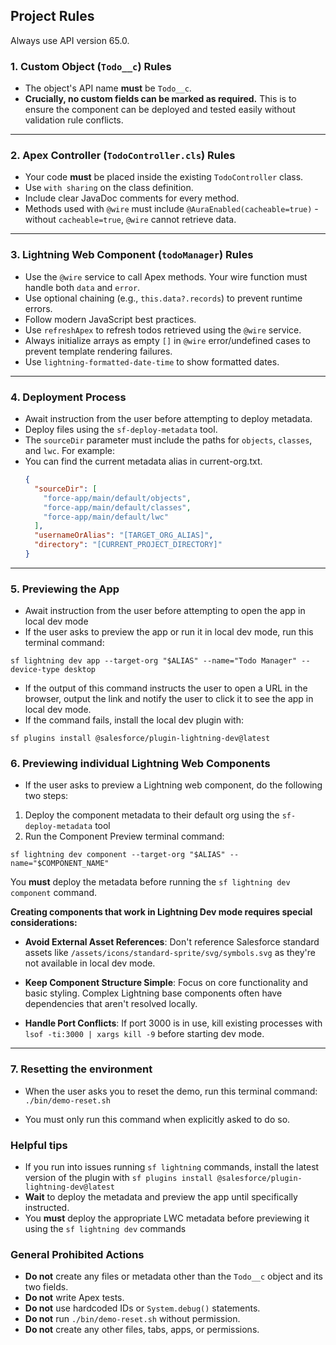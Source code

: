 ## Project Rules

Always use API version 65.0.

### 1. Custom Object (`Todo__c`) Rules

- The object's API name **must** be `Todo__c`.
- **Crucially, no custom fields can be marked as required.** This is to ensure the component can be deployed and tested easily without validation rule conflicts.

---

### 2. Apex Controller (`TodoController.cls`) Rules

- Your code **must** be placed inside the existing `TodoController` class.
- Use `with sharing` on the class definition.
- Include clear JavaDoc comments for every method.
- Methods used with `@wire` must include `@AuraEnabled(cacheable=true)` - without `cacheable=true`, `@wire` cannot retrieve data.

---

### 3. Lightning Web Component (`todoManager`) Rules

- Use the `@wire` service to call Apex methods. Your wire function must handle both `data` and `error`.
- Use optional chaining (e.g., `this.data?.records`) to prevent runtime errors.
- Follow modern JavaScript best practices.
- Use `refreshApex` to refresh todos retrieved using the `@wire` service.
- Always initialize arrays as empty `[]` in `@wire` error/undefined cases to prevent template rendering failures.
- Use `lightning-formatted-date-time` to show formatted dates.

---

### 4. Deployment Process

- Await instruction from the user before attempting to deploy metadata.
- Deploy files using the `sf-deploy-metadata` tool.
- The `sourceDir` parameter must include the paths for `objects`, `classes`, and `lwc`. For example:
- You can find the current metadata alias in current-org.txt.
  ```json
  {
    "sourceDir": [
      "force-app/main/default/objects",
      "force-app/main/default/classes",
      "force-app/main/default/lwc"
    ],
    "usernameOrAlias": "[TARGET_ORG_ALIAS]",
    "directory": "[CURRENT_PROJECT_DIRECTORY]"
  }
  ```

---

### 5. Previewing the App

- Await instruction from the user before attempting to open the app in local dev mode
- If the user asks to preview the app or run it in local dev mode, run this terminal command:

`sf lightning dev app --target-org "$ALIAS" --name="Todo Manager" --device-type desktop`

- If the output of this command instructs the user to open a URL in the browser, output the link and notify the user to click it to see the app in local dev mode.
- If the command fails, install the local dev plugin with:

`sf plugins install @salesforce/plugin-lightning-dev@latest`

### 6. Previewing individual Lightning Web Components

- If the user asks to preview a Lightning web component, do the following two steps:

1. Deploy the component metadata to their default org using the `sf-deploy-metadata` tool
2. Run the Component Preview terminal command:

`sf lightning dev component --target-org "$ALIAS" --name="$COMPONENT_NAME"`

You **must** deploy the metadata before running the `sf lightning dev component` command.

**Creating components that work in Lightning Dev mode requires special considerations:**

- **Avoid External Asset References**: Don't reference Salesforce standard assets like `/assets/icons/standard-sprite/svg/symbols.svg` as they're not available in local dev mode.

- **Keep Component Structure Simple**: Focus on core functionality and basic styling. Complex Lightning base components often have dependencies that aren't resolved locally.

- **Handle Port Conflicts**: If port 3000 is in use, kill existing processes with `lsof -ti:3000 | xargs kill -9` before starting dev mode.

---

### 7. Resetting the environment

- When the user asks you to reset the demo, run this terminal command:
  `./bin/demo-reset.sh`

- You must only run this command when explicitly asked to do so.

### Helpful tips

- If you run into issues running `sf lightning` commands, install the latest version of the plugin with `sf plugins install @salesforce/plugin-lightning-dev@latest`
- **Wait** to deploy the metadata and preview the app until specifically instructed.
- You **must** deploy the appropriate LWC metadata before previewing it using the `sf lightning dev` commands

### General Prohibited Actions

- **Do not** create any files or metadata other than the `Todo__c` object and its two fields.
- **Do not** write Apex tests.
- **Do not** use hardcoded IDs or `System.debug()` statements.
- **Do not** run `./bin/demo-reset.sh` without permission.
- **Do not** create any other files, tabs, apps, or permissions.
